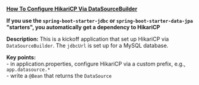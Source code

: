 **[How To Configure HikariCP Via DataSourceBuilder](https://github.com/AnghelLeonard/Hibernate-SpringBoot/tree/master/HibernateSpringBootDataSourceBuilderHikariCPKickoff)**

**If you use the `spring-boot-starter-jdbc` or `spring-boot-starter-data-jpa` "starters", you automatically get a dependency to HikariCP**

**Description:** This is a kickoff application that set up HikariCP via `DataSourceBuilder`. The `jdbcUrl` is set up for a MySQL database.

**Key points:**\
     - in application.properties, configure HikariCP via a custom prefix, e.g., `app.datasource.*`\
     - write a `@Bean` that returns the `DataSource`
